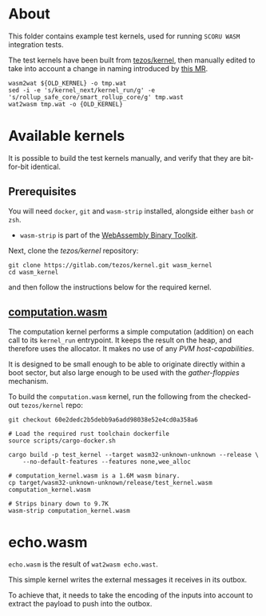 # About
This folder contains example test kernels, used for running `SCORU WASM` integration tests.

The test kernels have been built from [tezos/kernel](https://gitlab.com/trili/kernel.git), then manually edited to take into account a change in naming introduced by [this MR](https://gitlab.com/tezos/tezos/-/merge_requests/6914).

```terminal
wasm2wat ${OLD_KERNEL} -o tmp.wat
sed -i -e 's/kernel_next/kernel_run/g' -e 's/rollup_safe_core/smart_rollup_core/g' tmp.wast
wat2wasm tmp.wat -o {OLD_KERNEL}
```

# Available kernels
It is possible to build the test kernels manually, and verify that they are bit-for-bit identical.

## Prerequisites
You will need `docker`, `git` and `wasm-strip` installed, alongside either `bash` or `zsh`.
- `wasm-strip` is part of the [WebAssembly Binary Toolkit](https://github.com/WebAssembly/wabt).

Next, clone the *tezos/kernel* repository:
``` shell
git clone https://gitlab.com/tezos/kernel.git wasm_kernel
cd wasm_kernel
```
and then follow the instructions below for the required kernel.

## [computation.wasm](./computation.wasm)
The computation kernel performs a simple computation (addition) on each call to its `kernel_run` entrypoint.
It keeps the result on the heap, and therefore uses the allocator. It makes no use of any *PVM host-capabilities*.

It is designed to be small enough to be able to originate directly within a boot sector, but also large enough to be
used with the *gather-floppies* mechanism.

To build the `computation.wasm` kernel, run the following from the checked-out `tezos/kernel` repo:
``` shell
git checkout 60e2dedc2b5debb9a6add98038e52e4cd0a358a6

# Load the required rust toolchain dockerfile
source scripts/cargo-docker.sh

cargo build -p test_kernel --target wasm32-unknown-unknown --release \
    --no-default-features --features none,wee_alloc

# computation_kernel.wasm is a 1.6M wasm binary.
cp target/wasm32-unknown-unknown/release/test_kernel.wasm computation_kernel.wasm

# Strips binary down to 9.7K
wasm-strip computation_kernel.wasm
```
# echo.wasm

`echo.wasm` is the result of `wat2wasm echo.wast`.

This simple kernel writes the external messages it receives in its outbox.

To achieve that, it needs to take the encoding of the inputs into
account to extract the payload to push into the outbox.
